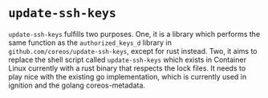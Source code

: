 # `update-ssh-keys`

`update-ssh-keys` fulfills two purposes. One, it is a library which performs the
same function as the `authorized_keys_d` library in
`github.com/coreos/update-ssh-keys`, except for rust instead. Two, it aims to
replace the shell script called `update-ssh-keys` which exists in Container
Linux currently with a rust binary that respects the lock files. It needs to
play nice with the existing go implementation, which is currently used in
ignition and the golang coreos-metadata.
